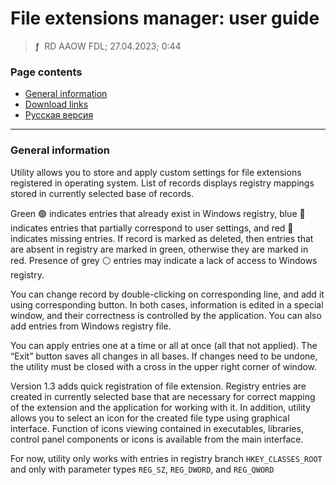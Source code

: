 # File extensions manager: user guide
> **ƒ** &nbsp;RD AAOW FDL; 27.04.2023; 0:44



### Page contents

- [General information](#general-information)
- [Download links](https://adslbarxatov.github.io/DPArray#file-extensions-manager)
- [Русская версия](https://adslbarxatov.github.io/FileExtensionsManager/ru)

---

### General information

Utility allows you to store and apply custom settings for file extensions registered in operating system. List of records
displays registry mappings stored in currently selected base of records.

Green :green_circle: indicates entries that already exist in Windows registry,
blue :large_blue_circle: indicates entries that partially correspond to user settings,
and red :red_circle: indicates missing entries.
If record is marked as deleted, then entries that are absent in registry are marked in green, otherwise they are marked in red.
Presence of grey :white_circle: entries may indicate a lack of access to Windows registry.

You can change record by double-clicking on corresponding line, and add it using corresponding button. In both cases,
information is edited in a special window, and their correctness is controlled by the application. You can also add entries
from Windows registry file.

You can apply entries one at a time or all at once (all that not applied). The “Exit” button saves all changes in all bases.
If changes need to be undone, the utility must be closed with a cross in the upper right corner of window.

Version 1.3 adds quick registration of file extension. Registry entries are created in currently selected base that are
necessary for correct mapping of the extension and the application for working with it. In addition, utility allows you to
select an icon for the created file type using graphical interface. Function of icons viewing contained in executables,
libraries, control panel components or icons is available from the main interface.

For now, utility only works with entries in registry branch `HKEY_CLASSES_ROOT` and only with parameter types `REG_SZ`,
`REG_DWORD`, and `REG_QWORD`
